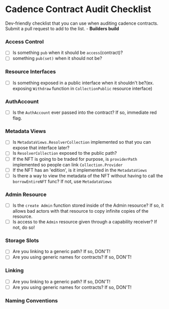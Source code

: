 # Cadence Contract Audit Checklist

  Dev-friendly checklist that you can use when auditing cadence contracts. Submit a pull request to add to the list. - **Builders build**

### Access Control
  - [ ] Is something `pub` when it should be `access`(contract)?
  - [ ] something `pub(set)` when it should not be?

### Resource Interfaces
 - [ ] Is something exposed in a public interface when it shouldn't be?(ex. exposing `Withdraw` function in `CollectionPublic` resource interface)

### AuthAccount
 - [ ] Is the `AuthAccount` ever passed into the contract? If so, immediate red flag.

### Metadata Views
 - [ ] Is `MetadataViews.ResolverCollection` implemented so that you can expose that interface later?
 - [ ] Is `ResolverCollection` exposed to the public path?
 - [ ] If the NFT is going to be traded for purpose, is `providerPath` implemented so people can link `Collection.Provider`
 - [ ] If the NFT has an 'edition', is it implemented in the `MetadataViews`
 - [ ] Is there a way to view the metadata of the NFT without having to call the `borrowEntireNFT` func? If not, use `MetadataViews`

### Admin Resource
 - [ ] Is the `create Admin` function stored inside of the Admin resource? If so, it allows bad actors with that resource to copy infinite copies of the resource.
 - [ ] Is access to the `Admin` resource given through a capability receiver? If not, do so!
 
### Storage Slots

 - [ ] Are you linking to a generic path? If so, DON'T!
 - [ ] Are you using generic names for contracts? If so, DON'T!

### Linking
 - [ ] Are you linking to a generic path? If so, DON'T!
 - [ ] Are you using generic names for contracts? If so, DON'T!

### Naming Conventions
